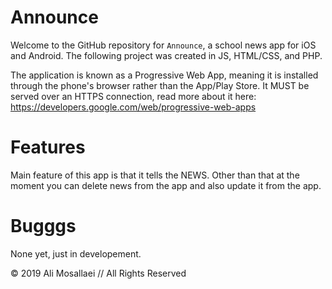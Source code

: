 Announce
=================
Welcome to the GitHub repository for `Announce`, a school news app for iOS and Android. The following project was created in JS, HTML/CSS, and PHP. 

The application is known as a Progressive Web App, meaning it is installed through the phone's browser rather than the App/Play Store. It MUST be served over an HTTPS connection, read more about it here: https://developers.google.com/web/progressive-web-apps

Features
=================
Main feature of this app is that it tells the NEWS. Other than that at the moment you can delete news from the app and also update it from the app. 

Bugggs
=================
None yet, just in developement. 


© 2019 Ali Mosallaei // All Rights Reserved

